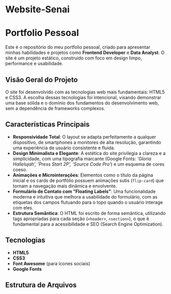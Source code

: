 # Website-Senai

# Portfolio Pessoal

Este é o repositório do meu portfolio pessoal, criado para apresentar minhas habilidades e projetos como **Frontend Developer** e **Data Analyst**. O site é um projeto estático, construído com foco em design limpo, performance e usabilidade.

## Visão Geral do Projeto

O site foi desenvolvido com as tecnologias web mais fundamentais: HTML5 e CSS3. A escolha dessas tecnologias foi intencional, visando demonstrar uma base sólida e o domínio dos fundamentos do desenvolvimento web, sem a dependência de frameworks complexos.

## Características Principais

* **Responsividade Total**: O layout se adapta perfeitamente a qualquer dispositivo, de smartphones a monitores de alta resolução, garantindo uma experiência de usuário consistente e fluida.
* **Design Minimalista e Elegante**: A estética do site privilegia a clareza e a simplicidade, com uma tipografia marcante (Google Fonts: *'Gloria Hallelujah', 'Press Start 2P', 'Source Code Pro'*) e um esquema de cores coeso.
* **Animações e Microinterações**: Elementos como o título da página inicial e os cards de portfólio possuem animações sutis (`flip-card`) que tornam a navegação mais dinâmica e envolvente.
* **Formulário de Contato com "Floating Labels"**: Uma funcionalidade moderna e intuitiva que melhora a usabilidade do formulário, com as etiquetas dos campos flutuando para o topo quando o usuário interage com eles.
* **Estrutura Semântica**: O HTML foi escrito de forma semântica, utilizando tags apropriadas para cada seção (`<header>`, `<section>`), o que é fundamental para a acessibilidade e SEO (Search Engine Optimization).

## Tecnologias

-   **HTML5**
-   **CSS3**
-   **Font Awesome** (para ícones sociais)
-   **Google Fonts**

## Estrutura de Arquivos
